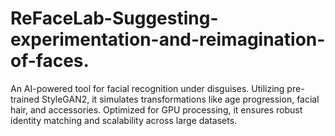 # ReFaceLab-Suggesting-experimentation-and-reimagination-of-faces.
An AI-powered tool for facial recognition under disguises. Utilizing pre-trained StyleGAN2, it simulates transformations like age progression, facial hair, and accessories. Optimized for GPU processing, it ensures robust identity matching and scalability across large datasets.
